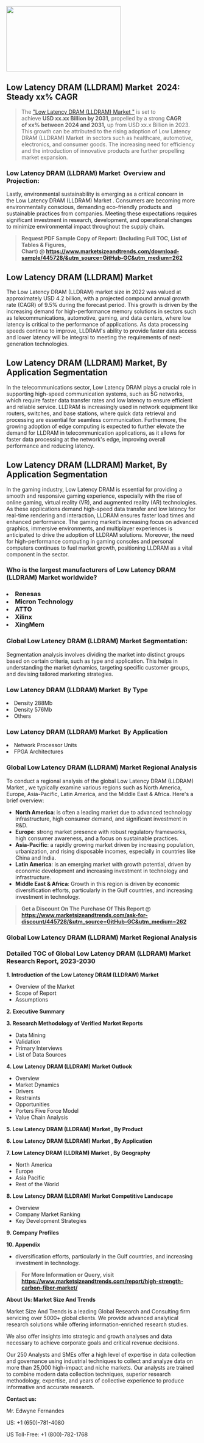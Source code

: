 <p><img class="alignnone size-medium wp-image-20088" src="https://ffe5etoiles.com/wp-content/uploads/2024/12/MST1-300x171.png" alt="" width="300" height="171" /></p><h2 id="ember46" class="ember-view reader-text-block__heading-2">Low Latency DRAM (LLDRAM) Market &nbsp;2024: Steady&nbsp;xx% CAGR</h2><blockquote id="ember47" class="ember-view reader-text-block__blockquote">The&nbsp;<a class="app-aware-link " href="https://www.marketsizeandtrends.com/download-sample/445728/&utm_source=GitHub-GC&utm_medium=262" target="_blank" data-test-app-aware-link="">"Low Latency DRAM (LLDRAM) Market "</a>&nbsp;is set to achieve&nbsp;<strong>USD&nbsp;xx.xx&nbsp;Billion by 2031,</strong>&nbsp;propelled by a strong&nbsp;<strong>CAGR of&nbsp;xx% between 2024 and 2031,</strong>&nbsp;up from USD xx.x Billion in 2023. This growth can be attributed to the rising adoption of&nbsp;Low Latency DRAM (LLDRAM) Market &nbsp;in sectors such as healthcare, automotive, electronics, and consumer goods. The increasing need for efficiency and the introduction of innovative products are further propelling market expansion.</blockquote><h3 id="ember48" class="ember-view reader-text-block__heading-3">Low Latency DRAM (LLDRAM) Market &nbsp;Overview and Projection:</h3><p id="ember49" class="ember-view reader-text-block__paragraph">Lastly, environmental sustainability is emerging as a critical concern in the&nbsp;Low Latency DRAM (LLDRAM) Market . Consumers are becoming more environmentally conscious, demanding eco-friendly products and sustainable practices from companies. Meeting these expectations requires significant investment in research, development, and operational changes to minimize environmental impact throughout the supply chain.</p><blockquote id="ember50" class="ember-view reader-text-block__blockquote"><strong>Request PDF Sample Copy of Report: (Including Full TOC, List of Tables &amp; Figures, Chart)&nbsp;@&nbsp;<strong><a href="https://www.marketsizeandtrends.com/download-sample/445728/&utm_source=GitHub-GC&utm_medium=262" target="_blank">https://www.marketsizeandtrends.com/download-sample/445728/&utm_source=GitHub-GC&utm_medium=262</a></strong></strong></blockquote><h3 class=""> <h2>Low Latency DRAM (LLDRAM) Market</h2><p>The Low Latency DRAM (LLDRAM) market size in 2022 was valued at approximately USD 4.2 billion, with a projected compound annual growth rate (CAGR) of 9.5% during the forecast period. This growth is driven by the increasing demand for high-performance memory solutions in sectors such as telecommunications, automotive, gaming, and data centers, where low latency is critical to the performance of applications. As data processing speeds continue to improve, LLDRAM's ability to provide faster data access and lower latency will be integral to meeting the requirements of next-generation technologies.</p><h2>Low Latency DRAM (LLDRAM) Market, By Application Segmentation</h2><p>In the telecommunications sector, Low Latency DRAM plays a crucial role in supporting high-speed communication systems, such as 5G networks, which require faster data transfer rates and low latency to ensure efficient and reliable service. LLDRAM is increasingly used in network equipment like routers, switches, and base stations, where quick data retrieval and processing are essential for seamless communication. Furthermore, the growing adoption of edge computing is expected to further elevate the demand for LLDRAM in telecommunication applications, as it allows for faster data processing at the network's edge, improving overall performance and reducing latency.</p><h2>Low Latency DRAM (LLDRAM) Market, By Application Segmentation</h2><p>In the gaming industry, Low Latency DRAM is essential for providing a smooth and responsive gaming experience, especially with the rise of online gaming, virtual reality (VR), and augmented reality (AR) technologies. As these applications demand high-speed data transfer and low latency for real-time rendering and interaction, LLDRAM ensures faster load times and enhanced performance. The gaming market’s increasing focus on advanced graphics, immersive environments, and multiplayer experiences is anticipated to drive the adoption of LLDRAM solutions. Moreover, the need for high-performance computing in gaming consoles and personal computers continues to fuel market growth, positioning LLDRAM as a vital component in the sector.</p></h3><h3 id="" class="">Who is the largest manufacturers of&nbsp;Low Latency DRAM (LLDRAM) Market worldwide?</h3><h3 class=""></Li><Li>Renesas</Li><Li> Micron Technology</Li><Li> ATTO</Li><Li> Xilinx</Li><Li> XingMem</h3><h3 id="ember53" class="ember-view reader-text-block__heading-3">Global&nbsp;Low Latency DRAM (LLDRAM) Market Segmentation:</h3><p id="ember54" class="ember-view reader-text-block__paragraph">Segmentation analysis involves dividing the market into distinct groups based on certain criteria, such as type and application. This helps in understanding the market dynamics, targeting specific customer groups, and devising tailored marketing strategies.</p><h3 id="" class="">Low Latency DRAM (LLDRAM) Market &nbsp;By Type</h3><p></Li><Li>Density 288Mb</Li><Li> Density 576Mb</Li><Li> Others</p><h3 id="" class="">Low Latency DRAM (LLDRAM) Market &nbsp;By Application</h3><p class=""></Li><Li>Network Processor Units</Li><Li> FPGA Architectures</p><h3 id="ember62" class="ember-view reader-text-block__heading-3">Global Low Latency DRAM (LLDRAM) Market Regional Analysis</h3><p id="ember63" class="ember-view reader-text-block__paragraph">To conduct a regional analysis of the global Low Latency DRAM (LLDRAM) Market , we typically examine various regions such as North America, Europe, Asia-Pacific, Latin America, and the Middle East &amp; Africa. Here's a brief overview:</p><ul><li><strong>North America</strong>: is often a leading market due to advanced technology infrastructure, high consumer demand, and significant investment in R&amp;D.</li><li><strong>Europe</strong>: strong market presence with robust regulatory frameworks, high consumer awareness, and a focus on sustainable practices.</li><li><strong>Asia-Pacific</strong>: a rapidly growing market driven by increasing population, urbanization, and rising disposable incomes, especially in countries like China and India.</li><li><strong>Latin America</strong>: is an emerging market with growth potential, driven by economic development and increasing investment in technology and infrastructure.</li><li><strong>Middle East &amp; Africa</strong>: Growth in this region is driven by economic diversification efforts, particularly in the Gulf countries, and increasing investment in technology.</li></ul><blockquote id="ember61" class="ember-view reader-text-block__blockquote"><strong>Get a Discount On The Purchase Of This Report @ <strong><a href="https://html-cleaner.com/" target="">https://www.marketsizeandtrends.com/ask-for-discount/445728/&utm_source=GitHub-GC&utm_medium=262</a></strong></strong></blockquote><h3 id="ember62" class="ember-view reader-text-block__heading-3">Global Low Latency DRAM (LLDRAM) Market Regional Analysis</h3><h3 id="" class="">Detailed TOC of Global Low Latency DRAM (LLDRAM) Market Research Report, 2023-2030</h3><p id="" class=""><strong>1. Introduction of the Low Latency DRAM (LLDRAM) Market </strong></p><ul><li>Overview of the Market</li><li>Scope of Report</li><li>Assumptions</li></ul><p id="" class=""><strong>2. Executive Summary</strong></p><p id="" class=""><strong>3. Research Methodology of Verified Market Reports</strong></p><ul><li>Data Mining</li><li>Validation</li><li>Primary Interviews</li><li>List of Data Sources</li></ul><p id="" class=""><strong>4. Low Latency DRAM (LLDRAM) Market Outlook</strong></p><ul><li>Overview</li><li>Market Dynamics</li><li>Drivers</li><li>Restraints</li><li>Opportunities</li><li>Porters Five Force Model</li><li>Value Chain Analysis</li></ul><p id="" class=""><strong>5. Low Latency DRAM (LLDRAM) Market , By Product</strong></p><p id="" class=""><strong>6. Low Latency DRAM (LLDRAM) Market , By Application</strong></p><p id="" class=""><strong>7. Low Latency DRAM (LLDRAM) Market , By Geography</strong></p><ul><li>North America</li><li>Europe</li><li>Asia Pacific</li><li>Rest of the World</li></ul><p id="" class=""><strong>8. Low Latency DRAM (LLDRAM) Market Competitive Landscape</strong></p><ul><li>Overview</li><li>Company Market Ranking</li><li>Key Development Strategies</li></ul><p id="" class=""><strong>9. Company Profiles</strong></p><p id="" class=""><strong>10. Appendix</strong></p><ul><li>diversification efforts, particularly in the Gulf countries, and increasing investment in technology.</li></ul><blockquote id="ember65" class="ember-view reader-text-block__blockquote"><strong>For More Information or Query, visit <strong><strong><a href="https://html-cleaner.com/" target="">https://www.marketsizeandtrends.com/report/high-strength-carbon-fiber-market/</a></strong></strong></strong></blockquote><p id="" class=""><strong>About Us: Market Size And Trends</strong></p><p id="" class="">Market Size And Trends is a leading Global Research and Consulting firm servicing over 5000+ global clients. We provide advanced analytical research solutions while offering information-enriched research studies.</p><p id="" class="">We also offer insights into strategic and growth analyses and data necessary to achieve corporate goals and critical revenue decisions.</p><p id="" class="">Our 250 Analysts and SMEs offer a high level of expertise in data collection and governance using industrial techniques to collect and analyze data on more than 25,000 high-impact and niche markets. Our analysts are trained to combine modern data collection techniques, superior research methodology, expertise, and years of collective experience to produce informative and accurate research.</p><p id="" class=""><strong>Contact us:</strong></p><p id="" class="">Mr. Edwyne Fernandes</p><p id="" class="">US: +1 (650)-781-4080</p><p id="" class="">US Toll-Free: +1 (800)-782-1768</p>
